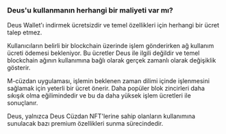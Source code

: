 ### Deus'u kullanmanın herhangi bir maliyeti var mı?

Deus Wallet'ı indirmek ücretsizdir ve temel özellikleri için herhangi bir ücret talep etmez.

Kullanıcıların belirli bir blockchain üzerinde işlem gönderirken ağ kullanım ücreti ödemesi bekleniyor. Bu ücretler Deus ile ilgili değildir ve temel blockchain ağının kullanımına bağlı olarak gerçek zamanlı olarak değişiklik gösterir.

M-cüzdan uygulaması, işlemin beklenen zaman dilimi içinde işlenmesini sağlamak için yeterli bir ücret önerir. Daha popüler blok zincirleri daha sıkışık olma eğilimindedir ve bu da daha yüksek işlem ücretleri ile sonuçlanır.

Deus, yalnızca Deus Cüzdan NFT'lerine sahip olanların kullanımına sunulacak bazı premium özellikleri sunma sürecindedir.